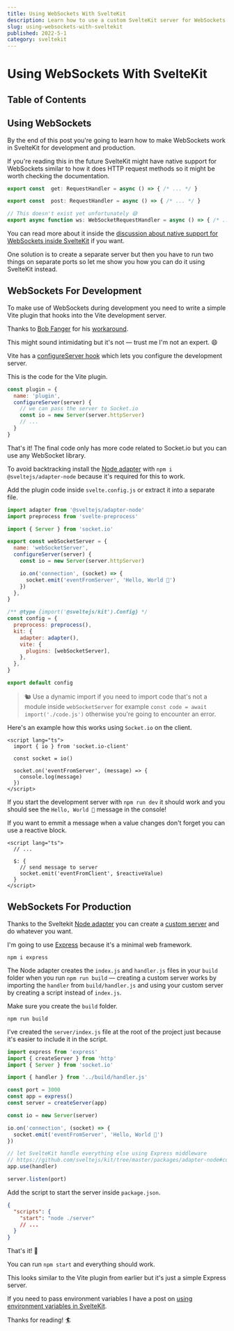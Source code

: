 ```yaml
---
title: Using WebSockets With SvelteKit
description: Learn how to use a custom SvelteKit server for WebSockets.
slug: using-websockets-with-sveltekit
published: 2022-5-1
category: sveltekit
---
```


# Using WebSockets With SvelteKit

## Table of Contents

## Using WebSockets

By the end of this post you're going to learn how to make WebSockets work in SvelteKit for development and production.

If you're reading this in the future SvelteKit might have native support for WebSockets similar to how it does HTTP request methods so it might be worth checking the documentation.

```ts:endpoint.ts showLineNumbers
export const  get: RequestHandler = async () => { /* ... */ }

export const  post: RequestHandler = async () => { /* ... */ }

// This doesn't exist yet unfortunately 😅
export async function ws: WebSocketRequestHandler = async () => { /* ... */ }
```

You can read more about it inside the [discussion about native support for WebSockets inside SvelteKit](https://github.com/sveltejs/kit/issues/1491) if you want.

One solution is to create a separate server but then you have to run two things on separate ports so let me show you how you can do it using SvelteKit instead.

## WebSockets For Development

To make use of WebSockets during development you need to write a simple Vite plugin that hooks into the Vite development server.

Thanks to [Bob Fanger](https://github.com/bfanger) for his [workaround](https://github.com/sveltejs/kit/issues/1491#issuecomment-955205323).

This might sound intimidating but it's not — trust me I'm not an expert. 😄

Vite has a [configureServer hook](https://vitejs.dev/guide/api-plugin.html#configureserver) which lets you configure the development server.

This is the code for the Vite plugin.

```js:example.js showLineNumbers
const plugin = {
  name: 'plugin',
  configureServer(server) {
    // we can pass the server to Socket.io
    const io = new Server(server.httpServer)
    // ...
  }
}
```

That's it! The final code only has more code related to Socket.io but you can use any WebSocket library.

To avoid backtracking install the [Node adapter](https://github.com/sveltejs/kit/tree/master/packages/adapter-node) with `npm i @sveltejs/adapter-node` because it's required for this to work.

Add the plugin code inside `svelte.config.js` or extract it into a separate file. 

```js:svelte.config.js {1, 4, 6-15, 22-24} showLineNumbers
import adapter from '@sveltejs/adapter-node'
import preprocess from 'svelte-preprocess'

import { Server } from 'socket.io'

export const webSocketServer = {
  name: 'webSocketServer',
  configureServer(server) {
    const io = new Server(server.httpServer)

    io.on('connection', (socket) => {
      socket.emit('eventFromServer', 'Hello, World 👋')
    })
  },
}

/** @type {import('@sveltejs/kit').Config} */
const config = {
  preprocess: preprocess(),
  kit: {
    adapter: adapter(),
    vite: {
      plugins: [webSocketServer],
    },
  },
}

export default config
```

> 🐿️ Use a dynamic import if you need to import code that's not a module inside `webSocketServer` for example `const code = await import('./code.js')` otherwise you're going to encounter an error.

Here's an example how this works using `Socket.io` on the client.

```html:example.svelte showLineNumbers
<script lang="ts">
  import { io } from 'socket.io-client'

  const socket = io()

  socket.on('eventFromServer', (message) => {
    console.log(message)
  })
</script>
```

If you start the development server with `npm run dev` it should work and you should see the `Hello, World 👋` message in the console!

If you want to emmit a message when a value changes don't forget you can use a reactive block.

```html:example.svelte showLineNumbers
<script lang="ts">
  // ...

  $: {
    // send message to server
    socket.emit('eventFromClient', $reactiveValue)
  }
</script>
```

## WebSockets For Production

Thanks to the Sveltekit [Node adapter](https://github.com/sveltejs/kit/tree/master/packages/adapter-node) you can create a [custom server](https://github.com/sveltejs/kit/tree/master/packages/adapter-node) and do whatever you want.

I'm going to use [Express](https://expressjs.com/) because it's a minimal web framework.

```shell:terminal
npm i express
```

The Node adapter creates the `index.js` and `handler.js` files in your `build` folder when you run `npm run build` — creating a custom server works by importing the `handler` from `build/handler.js` and using your custom server by creating a script instead of `index.js`.

Make sure you create the `build` folder.

```shell:terminal
npm run build
```

I've created the `server/index.js` file at the root of the project just because it's easier to include it in the script.

```js:server/index.js showLineNumbers
import express from 'express'
import { createServer } from 'http'
import { Server } from 'socket.io'

import { handler } from '../build/handler.js'

const port = 3000
const app = express()
const server = createServer(app)

const io = new Server(server)

io.on('connection', (socket) => {
  socket.emit('eventFromServer', 'Hello, World 👋')
})

// let SvelteKit handle everything else using Express middleware
// https://github.com/sveltejs/kit/tree/master/packages/adapter-node#custom-server
app.use(handler)

server.listen(port)
```

Add the script to start the server inside `package.json`.

```json:package.json showLineNumbers
{
  "scripts": {
    "start": "node ./server"
    // ...
  }
}
```

That's it! 🥳

You can run `npm start` and everything should work.

This looks similar to the Vite plugin from earlier but it's just a simple Express server.

If you need to pass environment variables I have a post on [using environment variables in SvelteKit](https://joyofcode.xyz/sveltekit-environment-variables).

Thanks for reading! 🏄️